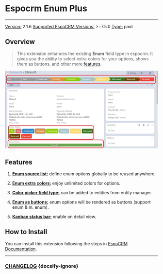 # Espocrm Enum Plus

---

<ins class= "font1" > Version:</ins> 2.1.6
<ins class= "font1" > Supported EspoCRM Versions:</ins> >=7.5.0
<ins class= "font1" > Type:</ins> paid

## Overview

> This extension enhances the existing **Enum** field type in espocrm. It gives you the ability to select extra colors for your options, shows them as buttons, and other more [features](/extensions/ebla-enum-plus/README?id=features).

![Overview](../../images/extensions/ebla-enum-plus/overview.jpg)

## Features

1. **[Enum source list:](/extensions/ebla-enum-plus/espocrm-ebla-enum-plus-features.md?id=enum-source-list)** define enum options globally to be reused anywhere.

2. **[Enum extra colors:](/extensions/ebla-enum-plus/espocrm-ebla-enum-plus-features.md?id=enum-extra-colors)** enjoy unlimited colors for options.

3. **[Color picker field type:](/extensions/ebla-enum-plus/espocrm-ebla-enum-plus-features.md?id=color-picker-field-type)** can be added to entities from entity manager.

4. **[Enum as buttons:](/extensions/ebla-enum-plus/espocrm-ebla-enum-plus-features.md?id=enum-as-buttons)** enum options will be rendered as buttons (support enum & m. enum).

5. **[Kanban status bar:](/extensions/ebla-enum-plus/espocrm-ebla-enum-plus-features.md?id=kanban-status-bar)** enable on detail view.

## How to Install

You can install this extension following the steps in [EspoCRM Documentation](https://docs.espocrm.com/administration/extensions/).

---

### <font color=gray> [CHANGELOG](extensions/ebla-enum-plus/espocrm-ebla-enum-plus-changelog.md) </font> {docsify-ignore}